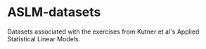 # ASLM-datasets
Datasets associated with the exercises from Kutner et al's Applied Statistical Linear Models.

